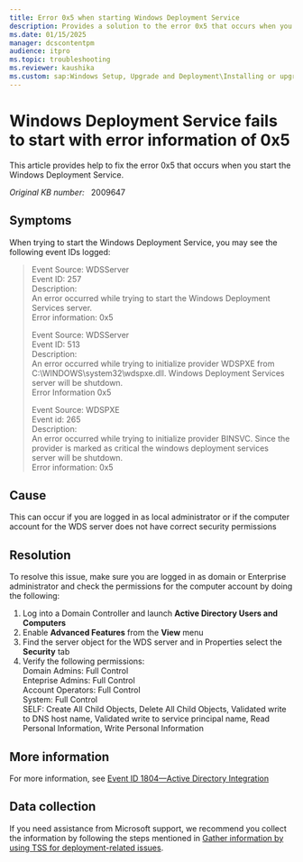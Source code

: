 ```yaml
---
title: Error 0x5 when starting Windows Deployment Service
description: Provides a solution to the error 0x5 that occurs when you start the Windows Deployment Service.
ms.date: 01/15/2025
manager: dcscontentpm
audience: itpro
ms.topic: troubleshooting
ms.reviewer: kaushika
ms.custom: sap:Windows Setup, Upgrade and Deployment\Installing or upgrading Windows, csstroubleshoot
---
```

# Windows Deployment Service fails to start with error information of 0x5

This article provides help to fix the error 0x5 that occurs when you start the Windows Deployment Service.

_Original KB number:_ &nbsp; 2009647

## Symptoms

When trying to start the Windows Deployment Service, you may see the following event IDs logged:

> Event Source: WDSServer  
Event ID: 257  
Description:  
An error occurred while trying to start the Windows  Deployment Services server.  
Error information: 0x5  
>
>Event Source: WDSServer  
Event ID: 513  
Description:  
An error occurred while trying to initialize provider WDSPXE from C:\WINDOWS\system32\wdspxe.dll. Windows Deployment Services server will be shutdown.  
Error Information 0x5  
>
> Event Source:  WDSPXE  
Event id:  265  
Description:  
An error occurred while trying to initialize provider BINSVC. Since the provider is marked as critical the windows deployment services server will be shutdown.  
Error information:  0x5

## Cause

This can occur if you are logged in as local administrator or if the computer account for the WDS server does not have correct security permissions

## Resolution

To resolve this issue, make sure you are logged in as domain or Enterprise administrator and check the permissions for the computer account by doing the following:  

1. Log into a Domain Controller and launch **Active Directory Users and Computers**  
2. Enable **Advanced Features** from the **View** menu
3. Find the server object for the WDS server and in Properties select the **Security** tab
4. Verify the following permissions:  
Domain Admins:  Full Control  
Enteprise Admins:  Full Control  
Account Operators:  Full Control  
System:  Full Control  
SELF:  Create All Child Objects, Delete All Child Objects, Validated write to DNS host name, Validated write to service principal name, Read Personal Information, Write Personal Information

## More information

For more information, see [Event ID 1804—Active Directory Integration](https://technet.microsoft.com/library/cc726539(WS.10).aspx)

## Data collection

If you need assistance from Microsoft support, we recommend you collect the information by following the steps mentioned in [Gather information by using TSS for deployment-related issues](../../windows-client/windows-troubleshooters/gather-information-using-tss-deployment.md).
